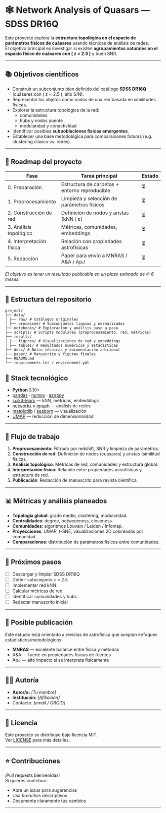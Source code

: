 # 🕸️ Network Analysis of Quasars — SDSS DR16Q

Este proyecto explora la **estructura topológica en el espacio de parámetros físicos de cuásares** usando técnicas de análisis de redes.  
El objetivo principal es investigar si existen **agrupamientos naturales en el espacio físico de cuásares con \( z < 2.5 \)** y buen SNR.

---

## 📚 Objetivos científicos

- Construir un subconjunto bien definido del catálogo **SDSS DR16Q** (cuásares con \( z < 2.5 \), alto S/N).
- Representar los objetos como nodos de una red basada en similitudes físicas.
- Explorar la estructura topológica de la red:
  - comunidades
  - hubs y nodos puente
  - modularidad y conectividad
- Identificar posibles **subpoblaciones físicas emergentes**.
- Establecer una base metodológica para comparaciones futuras (e.g. clustering clásico vs. redes).

---

## 🧭 Roadmap del proyecto

| Fase | Tarea principal | Estado |
|------|------------------|--------|
| 0. Preparación | Estructura de carpetas + entorno reproducible | ⏳ |
| 1. Preprocesamiento | Limpieza y selección de parámetros físicos | ⏳ |
| 2. Construcción de red | Definición de nodos y aristas (kNN / ε) | ⏳ |
| 3. Análisis topológico | Métricas, comunidades, embeddings | ⏳ |
| 4. Interpretación física | Relación con propiedades astrofísicas | ⏳ |
| 5. Redacción | Paper para envío a MNRAS / A&A / ApJ | ⏳ |

*El objetivo es tener un resultado publicable en un plazo estimado de 4–6 meses.*

---

## 📁 Estructura del repositorio

```
project/
├── data/
│ ├── raw/ # Catálogos originales
│ ├── processed/ # Subconjuntos limpios y normalizados
├── notebooks/ # Exploración y análisis paso a paso
├── scripts/ # Scripts modulares (preprocesamiento, red, métricas)
├── results/
│ ├── figures/ # Visualizaciones de red y embeddings
│ ├── tables/ # Resultados numéricos y estadísticas
├── docs/ # Notas técnicas y documentación adicional
├── paper/ # Manuscrito y figuras finales
├── README.md
└── requirements.txt / environment.yml
```

## 🧰 Stack tecnológico

- **Python** 3.10+
- [pandas](https://pandas.pydata.org/) · [numpy](https://numpy.org/) · [astropy](https://www.astropy.org/)  
- [scikit-learn](https://scikit-learn.org/) — kNN, métricas, embeddings  
- [networkx](https://networkx.org/) o [igraph](https://igraph.org/python/) — análisis de redes  
- [matplotlib](https://matplotlib.org/) / [seaborn](https://seaborn.pydata.org/) — visualización  
- [UMAP](https://umap-learn.readthedocs.io/en/latest/) — reducción de dimensionalidad

---

## 🧪 Flujo de trabajo

1. **Preprocesamiento**: Filtrado por redshift, SNR y limpieza de parámetros.  
2. **Construcción de red**: Definición de nodos (cuásares) y aristas (similitud física).  
3. **Análisis topológico**: Métricas de red, comunidades y estructura global.  
4. **Interpretación física**: Relación entre propiedades astrofísicas y estructura de red.  
5. **Publicación**: Redacción de manuscrito para revista científica.

---

## 📊 Métricas y análisis planeados

- **Topología global**: grado medio, clustering, modularidad.  
- **Centralidades**: degree, betweenness, closeness.  
- **Comunidades**: algoritmos Louvain / Leiden / Infomap.  
- **Proyecciones**: UMAP, t-SNE, visualizaciones 2D coloreadas por comunidad.  
- **Comparaciones**: distribución de parámetros físicos entre comunidades.

---

## 📝 Próximos pasos

- [ ] Descargar y limpiar SDSS DR16Q  
- [ ] Definir subconjunto z < 2.5  
- [ ] Implementar red kNN  
- [ ] Calcular métricas de red  
- [ ] Identificar comunidades y hubs  
- [ ] Redactar manuscrito inicial

---

## 🧭 Posible publicación

Este estudio está orientado a revistas de astrofísica que aceptan enfoques estadísticos/metodológicos:

- **MNRAS** — excelente balance entre física y métodos  
- A&A — fuerte en propiedades físicas de fuentes  
- ApJ — alto impacto si se interpreta físicamente

---

## 🧑‍💻 Autoría

- **Autor/a:** *[Tu nombre]*  
- **Institución:** *[Afiliación]*  
- Contacto: *[email / ORCID]*

---

## 🪪 Licencia

Este proyecto se distribuye bajo licencia MIT.  
Ver [LICENSE](LICENSE) para más detalles.

---

## ⭐ Contribuciones

¡Pull requests bienvenidas!  
Si quieres contribuir:
- Abre un *issue* para sugerencias
- Usa *branches* descriptivos
- Documenta claramente tus cambios

---
